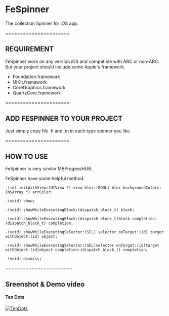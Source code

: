 FeSpinner
======================

The collection Spinner for iOS app.

======================
## REQUIREMENT
FeSpinner work on any version iOS and compatible with ARC or non-ARC.
But your project should include some Apple's framework.

+ Foundation.framework
+ UIKit.framework
+ CoreGraphics.framework
+ QuartzCore.framework

======================
## ADD FESPINNER TO YOUR PROJECT

Just simply copy file .h and .m in each type spinner you like.

======================
##  HOW TO USE

FeSpinner is very similar MBProgessHUB.

FeSpinner have some helpful method.

```objc
-(id) initWithView:(UIView *) view blur:(BOOL) blur backgroundColors:(NSArray *) arrColor;

-(void) show;

-(void) showWhileExecutingBlock:(dispatch_block_t) block;

-(void) showWhileExecutingBlock:(dispatch_block_t)block completion:(dispatch_block_t) completion;

-(void) showWhileExecutingSelector:(SEL) selector onTarget:(id) target withObject:(id) object;

-(void) showWhileExecutingSelector:(SEL)selector onTarget:(id)target withObject:(id)object completion:(dispatch_block_t) completion;

-(void) dismiss;
```
=======================
## Sreenshot & Demo video

#### Ten Dots
[![TenDots](http://nghiatran.me/wp-content/uploads/2014/05/TenDots.png)](https://www.youtube.com/watch?v=UAt2lu_Vxr4)


